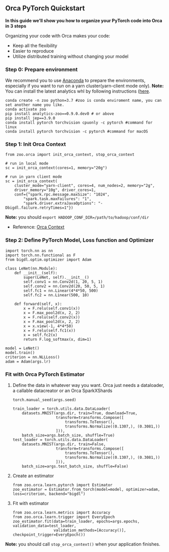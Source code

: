 ## **Orca PyTorch Quickstart**

**In this guide we’ll show you how to organize your PyTorch code into Orca in 3 steps**

Organizing your code with Orca makes your code:
* Keep all the flexibility
* Easier to reproduce
* Utilize distributed training without changing your model

### **Step 0: Prepare environment**
We recommend you to use [Anaconda](https://www.anaconda.com/distribution/#linux) to prepare the environments, especially if you want to run on a yarn cluster(yarn-client mode only).
**Note:** You can install the latest analytics whl by following instructions ([here](https://analytics-zoo.github.io/master/#PythonUserGuide/install/#install-the-latest-nightly-build-wheels-for-pip).
```
conda create -n zoo python=3.7 #zoo is conda enviroment name, you can set another name you like.
conda activate zoo
pip install analytics-zoo==0.9.0.dev0 # or above
pip install jep==3.9.0
conda install pytorch torchvision cpuonly -c pytorch #command for linux
conda install pytorch torchvision -c pytorch #command for macOS
```

### **Step 1: Init Orca Context**
```
from zoo.orca import init_orca_context, stop_orca_context

# run in local mode
sc = init_orca_context(cores=1, memory="20g")

# run in yarn client mode
sc = init_orca_context(
    cluster_mode="yarn-client", cores=4, num_nodes=2, memory="2g",
    driver_memory="10g", driver_cores=1,
    conf={"spark.rpc.message.maxSize": "1024",
        "spark.task.maxFailures": "1",
        "spark.driver.extraJavaOptions": "-Dbigdl.failure.retryTimes=1"})
```
**Note:** you should `export HADOOP_CONF_DIR=/path/to/hadoop/conf/dir`
* Reference: [Orca Context](https://analytics-zoo.github.io/master/#Orca/context/)

### **Step 2: Define PyTorch Model, Loss function and Optimizer**
```
import torch.nn as nn
import torch.nn.functional as F
from bigdl.optim.optimizer import Adam

class LeNet(nn.Module):
    def __init__(self):
        super(LeNet, self).__init__()
        self.conv1 = nn.Conv2d(1, 20, 5, 1)
        self.conv2 = nn.Conv2d(20, 50, 5, 1)
        self.fc1 = nn.Linear(4*4*50, 500)
        self.fc2 = nn.Linear(500, 10)

    def forward(self, x):
        x = F.relu(self.conv1(x))
        x = F.max_pool2d(x, 2, 2)
        x = F.relu(self.conv2(x))
        x = F.max_pool2d(x, 2, 2)
        x = x.view(-1, 4*4*50)
        x = F.relu(self.fc1(x))
        x = self.fc2(x)
        return F.log_softmax(x, dim=1)
        
model = LeNet()
model.train()
criterion = nn.NLLLoss()
adam = Adam(args.lr)
```

### **Fit with Orca PyTorch Estimator**
1. Define the data in whatever way you want. Orca just needs a dataloader, a callable datacreator or an Orca SparkXShards
    ```
    torch.manual_seed(args.seed)

    train_loader = torch.utils.data.DataLoader(
        datasets.MNIST(args.dir, train=True, download=True,
                       transform=transforms.Compose([
                           transforms.ToTensor(),
                           transforms.Normalize((0.1307,), (0.3081,))
                       ])),
        batch_size=args.batch_size, shuffle=True)
    test_loader = torch.utils.data.DataLoader(
        datasets.MNIST(args.dir, train=False,
                       transform=transforms.Compose([
                           transforms.ToTensor(),
                           transforms.Normalize((0.1307,), (0.3081,))
                       ])),
        batch_size=args.test_batch_size, shuffle=False) 
    ```
2. Create an estimator
    ```
    from zoo.orca.learn.pytorch import Estimator 
    zoo_estimator = Estimator.from_torch(model=model, optimizer=adam, loss=criterion, backend="bigdl") 
    ```
3. Fit with estimator
    ```
    from zoo.orca.learn.metrics import Accuracy
    from zoo.orca.learn.trigger import EveryEpoch 
    zoo_estimator.fit(data=train_loader, epochs=args.epochs, validation_data=test_loader,
                      validation_methods=[Accuracy()], checkpoint_trigger=EveryEpoch()) 
    ```

**Note:** you should call `stop_orca_context()` when your application finishes.
